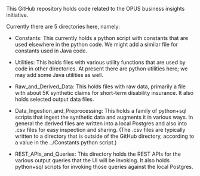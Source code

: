 


This GitHub repository holds code related to the OPUS business insights initiative.

Currently there are 5 directories here, namely:

- Constants: This currently holds a python script with constants that are used elsewhere in the python code.  We might add a similar file for constants used in Java code.

- Utilities: This holds files with various utility functions that are used by code in other directories.  At present there are python utilities here; we may add some Java utilities as well.

- Raw_and_Derived_Data: This holds files with raw data, primarily a file with about 5K synthetic claims for short-term disability insurance.  It also holds selected output data files. 

- Data_Ingestion_and_Preprocessing: This holds a family of python+sql scripts that ingest the synthetic data and augments it in various ways.  In general the derived files are written into a local Postgres and also into .csv files for easy inspection and sharing.  (The .csv files are typically written to a directory that is outside of the GitHub directory, according to a value in the ../Constants python script.)

- REST_APIs_and_Queries: This directory holds the REST APIs for the various output queries that the UI will be invoking.  It also holds python+sql scripts for invoking those queries against the local Postgres.


